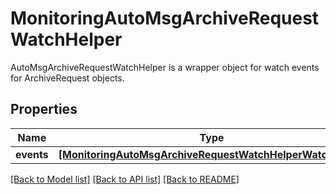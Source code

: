# MonitoringAutoMsgArchiveRequestWatchHelper

AutoMsgArchiveRequestWatchHelper is a wrapper object for watch events for ArchiveRequest objects.
## Properties
Name | Type | Description | Notes
------------ | ------------- | ------------- | -------------
**events** | [**[MonitoringAutoMsgArchiveRequestWatchHelperWatchEvent]**](MonitoringAutoMsgArchiveRequestWatchHelperWatchEvent.md) |  | [optional] 

[[Back to Model list]](../README.md#documentation-for-models) [[Back to API list]](../README.md#documentation-for-api-endpoints) [[Back to README]](../README.md)


